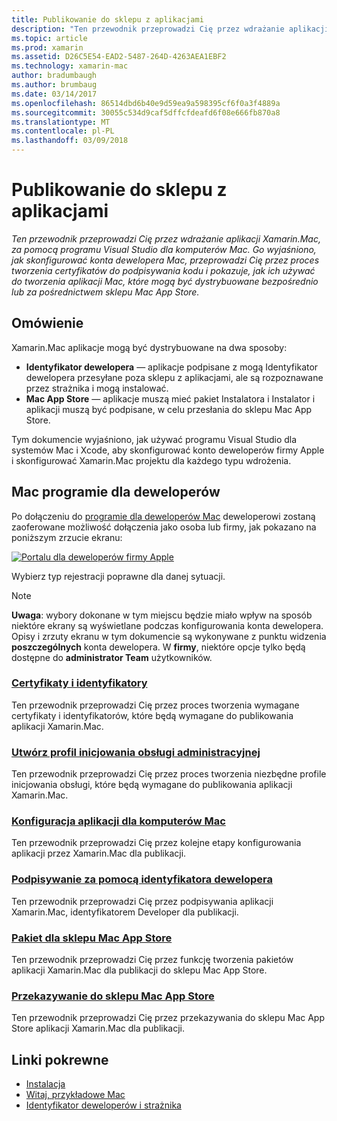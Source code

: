 ```yaml
---
title: Publikowanie do sklepu z aplikacjami
description: "Ten przewodnik przeprowadzi Cię przez wdrażanie aplikacji Xamarin.Mac, za pomocą programu Visual Studio dla komputerów Mac. Go wyjaśniono, jak skonfigurować konta dewelopera Mac, przeprowadzi Cię przez proces tworzenia certyfikatów do podpisywania kodu i pokazuje, jak ich używać do tworzenia aplikacji Mac, które mogą być dystrybuowane bezpośrednio lub za pośrednictwem sklepu Mac App Store."
ms.topic: article
ms.prod: xamarin
ms.assetid: D26C5E54-EAD2-5487-264D-4263AEA1EBF2
ms.technology: xamarin-mac
author: bradumbaugh
ms.author: brumbaug
ms.date: 03/14/2017
ms.openlocfilehash: 86514dbd6b40e9d59ea9a598395cf6f0a3f4889a
ms.sourcegitcommit: 30055c534d9caf5dffcfdeafd6f08e666fb870a8
ms.translationtype: MT
ms.contentlocale: pl-PL
ms.lasthandoff: 03/09/2018
---
```

# <a name="publishing-to-the-app-store"></a>Publikowanie do sklepu z aplikacjami

_Ten przewodnik przeprowadzi Cię przez wdrażanie aplikacji Xamarin.Mac, za pomocą programu Visual Studio dla komputerów Mac. Go wyjaśniono, jak skonfigurować konta dewelopera Mac, przeprowadzi Cię przez proces tworzenia certyfikatów do podpisywania kodu i pokazuje, jak ich używać do tworzenia aplikacji Mac, które mogą być dystrybuowane bezpośrednio lub za pośrednictwem sklepu Mac App Store._

## <a name="overview"></a>Omówienie

Xamarin.Mac aplikacje mogą być dystrybuowane na dwa sposoby:

- **Identyfikator dewelopera** — aplikacje podpisane z mogą Identyfikator dewelopera przesyłane poza sklepu z aplikacjami, ale są rozpoznawane przez strażnika i mogą instalować.
- **Mac App Store** — aplikacje muszą mieć pakiet Instalatora i Instalator i aplikacji muszą być podpisane, w celu przesłania do sklepu Mac App Store.

Tym dokumencie wyjaśniono, jak używać programu Visual Studio dla systemów Mac i Xcode, aby skonfigurować konto deweloperów firmy Apple i skonfigurować Xamarin.Mac projektu dla każdego typu wdrożenia.


## <a name="mac-developer-program"></a>Mac programie dla deweloperów

Po dołączeniu do [programie dla deweloperów Mac](https://developer.apple.com/devcenter/mac/) deweloperowi zostaną zaoferowane możliwość dołączenia jako osoba lub firmy, jak pokazano na poniższym zrzucie ekranu:

[![Portalu dla deweloperów firmy Apple](images/image1.png "portalu dla deweloperów firmy Apple")](images/image1-large.png#lightbox)

Wybierz typ rejestracji poprawne dla danej sytuacji.

> [!NOTE]
> **Uwaga**: wybory dokonane w tym miejscu będzie miało wpływ na sposób niektóre ekrany są wyświetlane podczas konfigurowania konta dewelopera. Opisy i zrzuty ekranu w tym dokumencie są wykonywane z punktu widzenia **poszczególnych** konta dewelopera. W **firmy**, niektóre opcje tylko będą dostępne do **administrator Team** użytkowników.


### <a name="certificates-and-identifiersmacdeploy-testpublishing-to-the-app-storecertificates-identifiersmd"></a>[Certyfikaty i identyfikatory](~/mac/deploy-test/publishing-to-the-app-store/certificates-identifiers.md)

Ten przewodnik przeprowadzi Cię przez proces tworzenia wymagane certyfikaty i identyfikatorów, które będą wymagane do publikowania aplikacji Xamarin.Mac.


### <a name="create-provisioning-profilemacdeploy-testpublishing-to-the-app-storeprofilesmd"></a>[Utwórz profil inicjowania obsługi administracyjnej](~/mac/deploy-test/publishing-to-the-app-store/profiles.md)

Ten przewodnik przeprowadzi Cię przez proces tworzenia niezbędne profile inicjowania obsługi, które będą wymagane do publikowania aplikacji Xamarin.Mac.


### <a name="mac-app-configurationmacdeploy-testpublishing-to-the-app-storeapp-configurationmd"></a>[Konfiguracja aplikacji dla komputerów Mac](~/mac/deploy-test/publishing-to-the-app-store/app-configuration.md)

Ten przewodnik przeprowadzi Cię przez kolejne etapy konfigurowania aplikacji przez Xamarin.Mac dla publikacji.


### <a name="sign-with-developer-idmacdeploy-testpublishing-to-the-app-storesigningmd"></a>[Podpisywanie za pomocą identyfikatora dewelopera](~/mac/deploy-test/publishing-to-the-app-store/signing.md)

Ten przewodnik przeprowadzi Cię przez podpisywania aplikacji Xamarin.Mac, identyfikatorem Developer dla publikacji.


### <a name="bundle-for-mac-app-storemacdeploy-testpublishing-to-the-app-storebundlingmd"></a>[Pakiet dla sklepu Mac App Store](~/mac/deploy-test/publishing-to-the-app-store/bundling.md)

Ten przewodnik przeprowadzi Cię przez funkcję tworzenia pakietów aplikacji Xamarin.Mac dla publikacji do sklepu Mac App Store.


### <a name="upload-to-mac-app-storemacdeploy-testpublishing-to-the-app-storeuploadingmd"></a>[Przekazywanie do sklepu Mac App Store](~/mac/deploy-test/publishing-to-the-app-store/uploading.md)

Ten przewodnik przeprowadzi Cię przez przekazywania do sklepu Mac App Store aplikacji Xamarin.Mac dla publikacji.


## <a name="related-links"></a>Linki pokrewne

- [Instalacja](/visualstudio/mac/installation/)
- [Witaj, przykładowe Mac](~/mac/get-started/hello-mac.md)
- [Identyfikator deweloperów i strażnika](https://developer.apple.com/resources/developer-id/)
